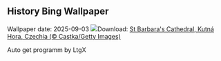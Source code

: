 ## History Bing Wallpaper
Wallpaper date: 2025-09-03
![](https://www.bing.com/th?id=OHR.SaintBarbaras_EN-GB0842695883_UHD.jpg&w=1000)Download: [St Barbara's Cathedral, Kutná Hora, Czechia (© Castka/Getty Images)](https://www.bing.com/th?id=OHR.SaintBarbaras_EN-GB0842695883_UHD.jpg)

Auto get programm by LtgX
